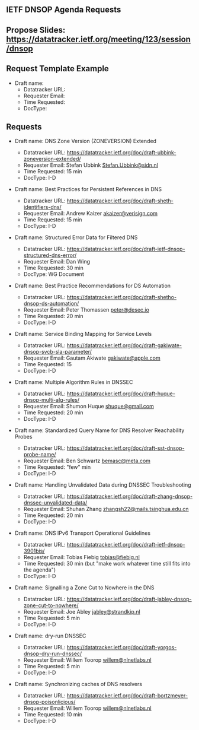 ## IETF DNSOP Agenda Requests

## Propose Slides: https://datatracker.ietf.org/meeting/123/session/dnsop

## Request Template Example

*   Draft name:
    - Datatracker URL:
    - Requester Email:
    - Time Requested:
    - DocType:

## Requests

*   Draft name: DNS Zone Version (ZONEVERSION) Extended
    - Datatracker URL: https://datatracker.ietf.org/doc/draft-ubbink-zoneversion-extended/
    - Requester Email: Stefan Ubbink <Stefan.Ubbink@sidn.nl>
    - Time Requested: 15 min
    - DocType: I-D

*   Draft name: Best Practices for Persistent References in DNS
    - Datatracker URL: https://datatracker.ietf.org/doc/draft-sheth-identifiers-dns/
    - Requester Email: Andrew Kaizer <akaizer@verisign.com>
    - Time Requested: 15 min
    - DocType: I-D

*   Draft name: Structured Error Data for Filtered DNS
    - Datatracker URL: https://datatracker.ietf.org/doc/draft-ietf-dnsop-structured-dns-error/
    - Requester Email: Dan Wing
    - Time Requested: 30 min
    - DocType: WG Document

*   Draft name: Best Practice Recommendations for DS Automation
    - Datatracker URL: https://datatracker.ietf.org/doc/draft-shetho-dnsop-ds-automation/
    - Requester Email: Peter Thomassen <peter@desec.io>
    - Time Requested: 20 min
    - DocType: I-D

*   Draft name: Service Binding Mapping for Service Levels
    - Datatracker URL: https://datatracker.ietf.org/doc/draft-gakiwate-dnsop-svcb-sla-parameter/
    - Requester Email: Gautam Akiwate <gakiwate@apple.com>
    - Time Requested: 15
    - DocType: I-D

*   Draft name: Multiple Algorithm Rules in DNSSEC
    - Datatracker URL: https://datatracker.ietf.org/doc/draft-huque-dnsop-multi-alg-rules/
    - Requester Email: Shumon Huque <shuque@gmail.com>
    - Time Requested: 20 min
    - DocType: I-D

*   Draft name: Standardized Query Name for DNS Resolver Reachability Probes
    - Datatracker URL: https://datatracker.ietf.org/doc/draft-sst-dnsop-probe-name/
    - Requester Email: Ben Schwartz <bemasc@meta.com>
    - Time Requested: "few" min
    - DocType: I-D

*   Draft name: Handling Unvalidated Data during DNSSEC Troubleshooting
    - Datatracker URL: https://datatracker.ietf.org/doc/draft-zhang-dnsop-dnssec-unvalidated-data/
    - Requester Email: Shuhan Zhang <zhangsh22@mails.tsinghua.edu.cn>
    - Time Requested: 20 min
    - DocType: I-D

*   Draft name: DNS IPv6 Transport Operational Guidelines
    - Datatracker URL: https://datatracker.ietf.org/doc/draft-ietf-dnsop-3901bis/
    - Requester Email: Tobias Fiebig <tobias@fiebig.nl>
    - Time Requested: 30 min (but "make work whatever time still fits into the agenda")
    - DocType: I-D

*   Draft name: Signalling a Zone Cut to Nowhere in the DNS
    - Datatracker URL: https://datatracker.ietf.org/doc/draft-jabley-dnsop-zone-cut-to-nowhere/
    - Requester Email: Joe Abley <jabley@strandkip.nl>
    - Time Requested: 5 min
    - DocType: I-D

*   Draft name: dry-run DNSSEC
    - Datatracker URL: https://datatracker.ietf.org/doc/draft-yorgos-dnsop-dry-run-dnssec/
    - Requester Email: Willem Toorop <willem@nlnetlabs.nl>
    - Time Requested: 5 min
    - DocType: I-D

*   Draft name: Synchronizing caches of DNS resolvers
    - Datatracker URL: https://datatracker.ietf.org/doc/draft-bortzmeyer-dnsop-poisonlicious/
    - Requester Email: Willem Toorop <willem@nlnetlabs.nl>
    - Time Requested: 10 min
    - DocType: I-D

